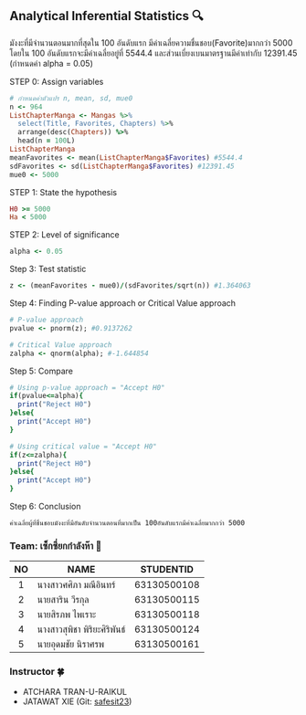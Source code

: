 ## Analytical Inferential Statistics 🔍

มังงะที่มีจำนวนตอนมากที่สุดใน 100 อันดับแรก มีค่าเฉลี่ยความชื่นชอบ(Favorite)มากกว่า 5000 โดยใน 100 อันดับแรกจะมีค่าเฉลี่ยอยู่ที่ 5544.4 และส่วนเบี่ยงเบนมาตรฐานมีค่าเท่ากับ 12391.45 (กำหนดค่า alpha = 0.05)


STEP 0: Assign variables
``` ruby
# กำหนดค่าตัวแปร n, mean, sd, mue0
n <- 964
ListChapterManga <- Mangas %>% 
  select(Title, Favorites, Chapters) %>% 
  arrange(desc(Chapters)) %>% 
  head(n = 100L)
ListChapterManga
meanFavorites <- mean(ListChapterManga$Favorites) #5544.4
sdFavorites <- sd(ListChapterManga$Favorites) #12391.45
mue0 <- 5000
```

STEP 1: State the hypothesis
``` ruby
H0 >= 5000
Ha < 5000
```

STEP 2: Level of significance
``` ruby
alpha <- 0.05
```

Step 3: Test statistic
``` ruby
z <- (meanFavorites - mue0)/(sdFavorites/sqrt(n)) #1.364063
```

Step 4: Finding P-value approach or Critical Value approach

``` ruby
# P-value approach
pvalue <- pnorm(z); #0.9137262

# Critical Value approach
zalpha <- qnorm(alpha); #-1.644854
```

Step 5: Compare
``` ruby
# Using p-value approach = "Accept H0"
if(pvalue<=alpha){
  print("Reject H0")
}else{
  print("Accept H0")
}

# Using critical value = "Accept H0"
if(z<=zalpha){
  print("Reject H0")
}else{
  print("Accept H0")
}
```

Step 6: Conclusion
```
ค่าเฉลี่ยผู้ที่ชื่นชอบมังงะที่มีอันดับจำนวนตอนที่มากเป็น 100อันดับแรกมีค่าเฉลี่ยมากกว่า 5000
```

### Team: เซ็กซี่ยกกำลังห๊า 🎒

| NO   | NAME                 | STUDENTID   |
| :--: | -------------------- | ----------- |
| 1    | นางสาวศศิภา มณีอินทร์    | 63130500108 |
| 2    | นายสาริน วีรกุล         | 63130500115 |
| 3    | นายสิรภพ ไพเราะ       | 63130500118 |
| 4    | นางสาวสุพิชา พิริยะศิริพันธ์ | 63130500124 |
| 5    | นายอุดมชัย นิราศรพ      | 63130500161 |

### Instructor 🍀

- ATCHARA TRAN-U-RAIKUL
- JATAWAT XIE (Git: [safesit23](https://github.com/safesit23))
